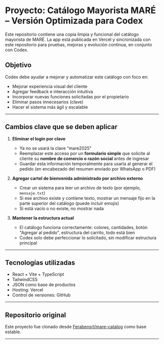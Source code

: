 # Proyecto: Catálogo Mayorista MARÉ – Versión Optimizada para Codex

Este repositorio contiene una copia limpia y funcional del catálogo mayorista de MARÉ. La app está publicada en Vercel y sincronizada con este repositorio para pruebas, mejoras y evolución continua, en conjunto con Codex.

## Objetivo

Codex debe ayudar a mejorar y automatizar este catálogo con foco en:

- Mejorar experiencia visual del cliente
- Agregar feedback e interacción intuitiva
- Incorporar nuevas funciones solicitadas por el propietario
- Eliminar pasos innecesarios (clave)
- Hacer el sistema más ágil y escalable

---

## Cambios clave que se deben aplicar

1. **Eliminar el login por clave**
   - Ya no se usará la clave "mare2025"
   - Reemplazar este acceso por un **formulario simple** que solicite al cliente su **nombre de comercio o razón social** antes de ingresar
   - Guardar esta información temporalmente para usarla al generar el pedido (en encabezado del resumen enviado por WhatsApp o PDF)

2. **Agregar cartel de bienvenida administrado por archivo externo**
   - Crear un sistema para leer un archivo de texto (por ejemplo, `mensaje.txt`)
   - Si ese archivo existe y contiene texto, mostrar un mensaje fijo en la parte superior del catálogo (puede incluir emojis)
   - Si está vacío o no existe, no mostrar nada

3. **Mantener la estructura actual**
   - El catálogo funciona correctamente: colores, cantidades, botón "Agregar al pedido", estructura del carrito, todo está bien
   - Codex solo debe perfeccionar lo solicitado, sin modificar estructura principal

---

## Tecnologías utilizadas

- React + Vite + TypeScript
- TailwindCSS
- JSON como base de productos
- Hosting: Vercel
- Control de versiones: GitHub

---

## Repositorio original

Este proyecto fue clonado desde [Ferabensrl/mare-catalog](https://github.com/Ferabensrl/mare-catalog) como base estable.

---
